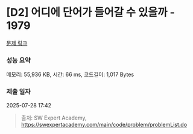 # [D2] 어디에 단어가 들어갈 수 있을까 - 1979 

[문제 링크](https://swexpertacademy.com/main/code/problem/problemDetail.do?contestProbId=AV5PuPq6AaQDFAUq) 

### 성능 요약

메모리: 55,936 KB, 시간: 66 ms, 코드길이: 1,017 Bytes

### 제출 일자

2025-07-28 17:42



> 출처: SW Expert Academy, https://swexpertacademy.com/main/code/problem/problemList.do